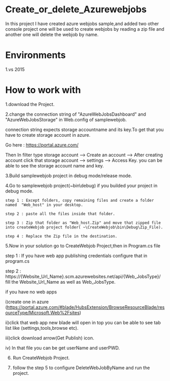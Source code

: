 # Create_or_delete_Azurewebjobs
In this project I have created azure webjobs sample,and added two other console project one will be used to create webjobs by reading a zip file and another one will delete the webjob by name.

# Environments
1.vs 2015 

# How to work with

1.download the Project.

2.change the connection string of "AzureWebJobsDashboard" and "AzureWebJobsStorage" in Web.config of samplewebjob.
 
   connection string expects storage accountname and its key.To get that you have to create storage account in azure.
  
   Go here : https://portal.azure.com/
  
   Then In filter type storage account -->  Create an account --> After creating account click that storage account  --> settings  --> Access Key. you can be able to see the storage account name and key.
  
3.Build  samplewebjob project in debug mode/release mode.

4.Go to samplewebjob project(~bin\debug) if you builded your project in debug mode.
   
    step 1 : Except folders, copy remaining files and create a folder named  "Web_host" in your desktop.

    step 2 : paste all the files inside that folder.

    step 3 : Zip that folder as "Web_host.Zip" and move that zipped file into createWebjob project folder( ~\CreateWebjob\bin\Debug\Zip_File).
   
    step 4 : Replace the Zip file in the destination.
   

5.Now in your solution go to CreateWebjob Project,then in Program.cs file

   step 1 : If you have web app publishing credentials configure that in program.cs
  
   step 2 : https://{Website_Url_Name}.scm.azurewebsites.net/api/{Web_JobsType}/  fill the Website_Url_Name as well as Web_JobsType.
 
 if you have no web apps 

  i)create one in azure (https://portal.azure.com/#blade/HubsExtension/BrowseResourceBlade/resourceType/Microsoft.Web%2Fsites)

  ii)click that web app new blade will open in top you can be able to see tab list like (settings,tools,browse etc).
 
  iii)click download arrow(Get Publish) icon.
 
  iv) In that file you can be get userName and userPWD.
 
6. Run CreateWebjob Project.

7. follow the step 5 to configure DeleteWebJobByName and run the project.

   

